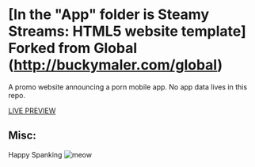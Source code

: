 # [In the "App" folder is Steamy Streams: HTML5 website template] Forked from Global (http://buckymaler.com/global)


A promo website announcing a porn mobile app. No app data lives in this repo.


[LIVE PREVIEW](https://mywetpuss.com/app/index.html)

## Misc:
Happy Spanking
![meow](https://github.com/steamystreams/steamystreams.github.io/blob/main/scroll_cat2.gif)
